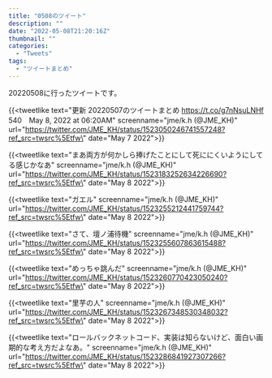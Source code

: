 ```yaml
---
title: "0508のツイート"
description: ""
date: "2022-05-08T21:20:16Z"
thumbnail: ""
categories:
  - "Tweets"
tags:
  - "ツイートまとめ"
---
```

20220508に行ったツイートです。
<!--more-->
{{<tweetlike text=\"更新 20220507のツイートまとめ https://t.co/g7nNsuLNHf 540　May 8, 2022 at 06:20AM\" screenname=\"jme/k.h (@JME_KH)\" url=\"https://twitter.com/JME_KH/status/1523050246741557248?ref_src=twsrc%5Etfw\" date=\"May 7 2022\">}}

{{<tweetlike text=\"まあ両方が何かしら捧げたことにして死ににくいようにしてる感じかなあ\" screenname=\"jme/k.h (@JME_KH)\" url=\"https://twitter.com/JME_KH/status/1523183252634226690?ref_src=twsrc%5Etfw\" date=\"May 8 2022\">}}

{{<tweetlike text=\"ガエル\" screenname=\"jme/k.h (@JME_KH)\" url=\"https://twitter.com/JME_KH/status/1523255212441759744?ref_src=twsrc%5Etfw\" date=\"May 8 2022\">}}

{{<tweetlike text=\"さて、壇ノ浦待機\" screenname=\"jme/k.h (@JME_KH)\" url=\"https://twitter.com/JME_KH/status/1523255607863615488?ref_src=twsrc%5Etfw\" date=\"May 8 2022\">}}

{{<tweetlike text=\"めっちゃ跳んだ\" screenname=\"jme/k.h (@JME_KH)\" url=\"https://twitter.com/JME_KH/status/1523260770423050240?ref_src=twsrc%5Etfw\" date=\"May 8 2022\">}}

{{<tweetlike text=\"里芋の人\" screenname=\"jme/k.h (@JME_KH)\" url=\"https://twitter.com/JME_KH/status/1523267348530348032?ref_src=twsrc%5Etfw\" date=\"May 8 2022\">}}

{{<tweetlike text=\"ロールバックネットコード、実装は知らないけど、面白い画期的な考え方だよなあ。\" screenname=\"jme/k.h (@JME_KH)\" url=\"https://twitter.com/JME_KH/status/1523286841927307266?ref_src=twsrc%5Etfw\" date=\"May 8 2022\">}}

